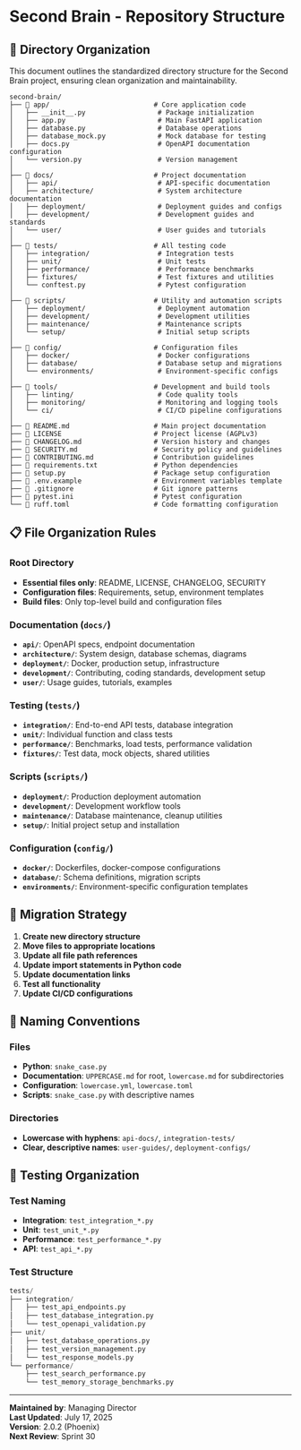 # Second Brain - Repository Structure

## 📁 **Directory Organization**

This document outlines the standardized directory structure for the Second Brain project, ensuring clean organization and maintainability.

```
second-brain/
├── 📁 app/                          # Core application code
│   ├── __init__.py                  # Package initialization
│   ├── app.py                       # Main FastAPI application
│   ├── database.py                  # Database operations
│   ├── database_mock.py             # Mock database for testing
│   ├── docs.py                      # OpenAPI documentation configuration
│   └── version.py                   # Version management
│
├── 📁 docs/                         # Project documentation
│   ├── api/                         # API-specific documentation
│   ├── architecture/                # System architecture documentation
│   ├── deployment/                  # Deployment guides and configs
│   ├── development/                 # Development guides and standards
│   └── user/                        # User guides and tutorials
│
├── 📁 tests/                        # All testing code
│   ├── integration/                 # Integration tests
│   ├── unit/                        # Unit tests
│   ├── performance/                 # Performance benchmarks
│   ├── fixtures/                    # Test fixtures and utilities
│   └── conftest.py                  # Pytest configuration
│
├── 📁 scripts/                      # Utility and automation scripts
│   ├── deployment/                  # Deployment automation
│   ├── development/                 # Development utilities
│   ├── maintenance/                 # Maintenance scripts
│   └── setup/                       # Initial setup scripts
│
├── 📁 config/                       # Configuration files
│   ├── docker/                      # Docker configurations
│   ├── database/                    # Database setup and migrations
│   └── environments/                # Environment-specific configs
│
├── 📁 tools/                        # Development and build tools
│   ├── linting/                     # Code quality tools
│   ├── monitoring/                  # Monitoring and logging tools
│   └── ci/                          # CI/CD pipeline configurations
│
├── 📄 README.md                     # Main project documentation
├── 📄 LICENSE                       # Project license (AGPLv3)
├── 📄 CHANGELOG.md                  # Version history and changes
├── 📄 SECURITY.md                   # Security policy and guidelines
├── 📄 CONTRIBUTING.md               # Contribution guidelines
├── 📄 requirements.txt              # Python dependencies
├── 📄 setup.py                      # Package setup configuration
├── 📄 .env.example                  # Environment variables template
├── 📄 .gitignore                    # Git ignore patterns
├── 📄 pytest.ini                    # Pytest configuration
└── 📄 ruff.toml                     # Code formatting configuration
```

## 📋 **File Organization Rules**

### **Root Directory**
- **Essential files only**: README, LICENSE, CHANGELOG, SECURITY
- **Configuration files**: Requirements, setup, environment templates
- **Build files**: Only top-level build and configuration files

### **Documentation (`docs/`)**
- **`api/`**: OpenAPI specs, endpoint documentation
- **`architecture/`**: System design, database schemas, diagrams
- **`deployment/`**: Docker, production setup, infrastructure
- **`development/`**: Contributing, coding standards, development setup
- **`user/`**: Usage guides, tutorials, examples

### **Testing (`tests/`)**
- **`integration/`**: End-to-end API tests, database integration
- **`unit/`**: Individual function and class tests
- **`performance/`**: Benchmarks, load tests, performance validation
- **`fixtures/`**: Test data, mock objects, shared utilities

### **Scripts (`scripts/`)**
- **`deployment/`**: Production deployment automation
- **`development/`**: Development workflow tools
- **`maintenance/`**: Database maintenance, cleanup utilities
- **`setup/`**: Initial project setup and installation

### **Configuration (`config/`)**
- **`docker/`**: Dockerfiles, docker-compose configurations
- **`database/`**: Schema definitions, migration scripts
- **`environments/`**: Environment-specific configuration templates

## 🔄 **Migration Strategy**

1. **Create new directory structure**
2. **Move files to appropriate locations**
3. **Update all file path references**
4. **Update import statements in Python code**
5. **Update documentation links**
6. **Test all functionality**
7. **Update CI/CD configurations**

## 📝 **Naming Conventions**

### **Files**
- **Python**: `snake_case.py`
- **Documentation**: `UPPERCASE.md` for root, `lowercase.md` for subdirectories
- **Configuration**: `lowercase.yml`, `lowercase.toml`
- **Scripts**: `snake_case.py` with descriptive names

### **Directories**
- **Lowercase with hyphens**: `api-docs/`, `integration-tests/`
- **Clear, descriptive names**: `user-guides/`, `deployment-configs/`

## 🧪 **Testing Organization**

### **Test Naming**
- **Integration**: `test_integration_*.py`
- **Unit**: `test_unit_*.py`  
- **Performance**: `test_performance_*.py`
- **API**: `test_api_*.py`

### **Test Structure**
```python
tests/
├── integration/
│   ├── test_api_endpoints.py
│   ├── test_database_integration.py
│   └── test_openapi_validation.py
├── unit/
│   ├── test_database_operations.py
│   ├── test_version_management.py
│   └── test_response_models.py
└── performance/
    ├── test_search_performance.py
    └── test_memory_storage_benchmarks.py
```

---

**Maintained by**: Managing Director  
**Last Updated**: July 17, 2025  
**Version**: 2.0.2 (Phoenix)  
**Next Review**: Sprint 30
